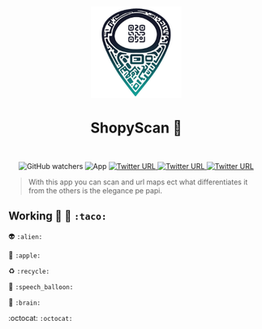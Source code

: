 <p align="center">
    <img width="180" src="./assets/img/z33.png" alt="Vite logo">
  </a>
</p>

<h1 align="center"> ShopyScan 🎯</h1>
<br/>
<p align="center">
 <img alt="GitHub watchers" src="https://img.shields.io/github/watchers/bastndev/ShopyScan?style=social">
   <img alt="App" src="https://img.shields.io/badge/APP-v7.0.0-blue">
  </a>
  </a>
    <a href="#">
    <img alt="Twitter URL" src="https://img.shields.io/badge/App-Android-%23a4c639">
        <a href="https://twitter.com/bastndev">
    <img alt="Twitter URL" src="https://img.shields.io/badge/App-iOS-orange">
  </a>
    <a href="https://twitter.com/bastndev">
    <img alt="Twitter URL" src="https://img.shields.io/twitter/url?color=%20%2300acee&label=%40bastndev&logo=twitter&style=plastic&url=https%3A%2F%2Ftwitter.com%2Fbastndev">
  </a>
</p>



> With this app you can scan and url maps ect what differentiates it from the others is the elegance pe papi.

## Working :taco: 👷 ``:taco:``

:alien: ``:alien:``

:apple: ``:apple:``

:recycle: ``:recycle:``

:speech_balloon: ``:speech_balloon:``

:brain: ``:brain: ``

:octocat:  ``:octocat: ``

<!-- add to Tag --> 
<!-- Focus WTF -->